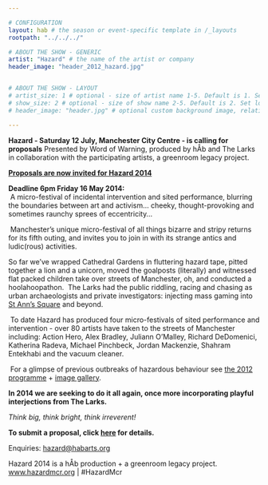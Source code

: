 ```yaml
---

# CONFIGURATION
layout: hab # the season or event-specific template in /_layouts
rootpath: "../../../"

# ABOUT THE SHOW - GENERIC
artist: "Hazard" # the name of the artist or company
header_image: "header_2012_hazard.jpg"   


# ABOUT THE SHOW - LAYOUT
# artist_size: 1 # optional - size of artist name 1-5. Default is 1. Set longer names to lower values
# show_size: 2 # optional - size of show name 2-5. Default is 2. Set longer names to lower values
# header_image: "header.jpg" # optional custom background image, relative to current page

---         
```

**Hazard - Saturday 12 July, Manchester City Centre - is calling for proposals** 
Presented by Word of Warning, produced by hÅb and The Larks in collaboration with the participating artists, a greenroom legacy project.    

**[Proposals are now invited for Hazard 2014](http://hazardmcr.posthaven.com/670552?draft=tjcYVJFzjEHjpb_jhWf8PHK7wKwXTlo2VoxIJCzdhBs=)**    

**Deadline 6pm Friday 16 May 2014:**    
 A micro-festival of incidental intervention and sited performance, blurring the boundaries between art and activism… cheeky, thought-provoking and sometimes raunchy sprees of eccentricity…    

 Manchester’s unique micro-festival of all things bizarre and stripy returns for its fifth outing, and invites you to join in with its strange antics and ludic(rous) activities.  

So far we’ve wrapped Cathedral Gardens in fluttering hazard tape, pitted together a lion and a unicorn, moved the goalposts (literally) and witnessed flat packed children take over streets of Manchester, oh, and conducted a hoolahoopathon.  The Larks had the public riddling, racing and chasing as urban archaeologists and private investigators: injecting mass gaming into [St Ann’s Square](https://www.google.co.uk/maps/place/St.+Ann's+Church/@53.481784,-2.245663,3a,75y,218.69h,90t/data=!3m4!1e1!3m2!1syYuOT36eMUL4WFAfihEJIg!2e0!4m2!3m1!1s0x487bb1c3df375453:0x799439d91859d49d!6m1!1e1) and beyond.       
 
 To date Hazard has produced four micro-festivals of sited performance and intervention - over 80 artists have taken to the streets of Manchester including: Action Hero, Alex Bradley, Juliann O’Malley, Richard DeDomenici, Katherina Radeva, Michael Pinchbeck, Jordan Mackenzie, Shahram Entekhabi and the vacuum cleaner.    

 For a glimpse of previous outbreaks of hazardous behaviour see [the 2012 programme](http://www.wordofwarning.org/archive/2012-hazard/index.html) + [image gallery](/galleries/2012-hazard).    

**In 2014 we are seeking to do it all again, once more incorporating playful interjections from The Larks.**    

*Think big, think bright, think irreverent!*    
    
**To submit a proposal, click [here](http://hazardmcr.posthaven.com/670552?draft=tjcYVJFzjEHjpb_jhWf8PHK7wKwXTlo2VoxIJCzdhBs=) for details.**    

Enquiries: <hazard@habarts.org>          
        
Hazard 2014 is a hÅb production + a greenroom legacy project. www.hazardmcr.org | #HazardMcr

